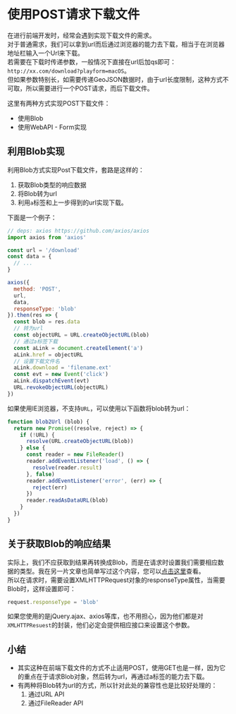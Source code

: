 # 使用POST请求下载文件

在进行前端开发时，经常会遇到实现下载文件的需求。  
对于普通需求，我们可以拿到url而后通过浏览器的能力去下载，相当于在浏览器地址栏输入一个Url来下载。  
若需要在下载时传递参数，一般情况下直接在url后加qs即可：`http://xx.com/download?playform=macOS`。  
但如果参数特别长，如需要传递GeoJSON数据时，由于url长度限制，这种方式不可取，所以需要进行一个POST请求，而后下载文件。

这里有两种方式实现POST下载文件：

- 使用Blob
- 使用WebAPI - Form实现

## 利用Blob实现

利用Blob方式实现Post下载文件，套路是这样的：

1. 获取Blob类型的响应数据
2. 将Blob转为url
3. 利用`a`标签和上一步得到的url实现下载。

下面是一个例子：

``` js
// deps: axios https://github.com/axios/axios
import axios from 'axios'

const url = '/download'
const data = {
  // ...
}

axios({
  method: 'POST',
  url,
  data,
  responseType: 'blob'
}).then(res => {
  const blob = res.data
  // 转为url
  const objectURL = URL.createObjectURL(blob)
  // 通过a标签下载
  const aLink = document.createElement('a')
  aLink.href = objectURL
  // 设置下载文件名
  aLink.download = 'filename.ext'
  const evt = new Event('click')
  aLink.dispatchEvent(evt)
  URL.revokeObjectURL(objectURL)
})
```

如果使用IE浏览器，不支持`URL`，可以使用以下函数将blob转为url：

``` js
function blob2Url (blob) {
  return new Promise((resolve, reject) => {
    if (!URL) {
      resolve(URL.createObjectURL(blob))
    } else {
      const reader = new FileReader()
      reader.addEventListener('load', () => {
        resolve(reader.result)
      }, false)
      reader.addEventListener('error', (err) => {
        reject(err)
      })
      reader.readAsDataURL(blob)
    }
  })
}
```

## 关于获取Blob的响应结果

实际上，我们不应获取到结果再转换成Blob，而是在请求时设置我们需要相应数据的类型。我在另一片文章也简单写过这个内容，您可以[点击这里](/blog/WebAPI/XMLHttpRequest.html#设置响应数据类型-responsetype)查看。  
所以在请求时，需要设置XMLHTTPRequest对象的responseType属性，当需要Blob时，这样设置即可：

``` js
request.responseType = 'blob'
```

如果您使用的是jQuery.ajax、axios等库，也不用担心，因为他们都是对`XMLHTTPResuest`的封装，他们必定会提供相应接口来设置这个参数。

## 小结

- 其实这种在前端下载文件的方式不止适用POST，使用GET也是一样，因为它的重点在于请求Blob对象，然后转为url，再通过a标签的能力去下载。
- 有两种将Blob转为url的方式，所以针对此处的兼容性也是比较好处理的：
  1. 通过URL API
  2. 通过FileReader API
